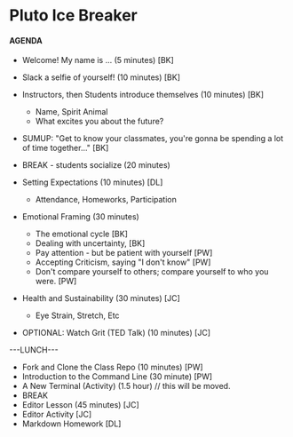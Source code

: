 # Pluto Ice Breaker

#### AGENDA
- Welcome!  My name is ...  (5 minutes) [BK]
- Slack a selfie of yourself! (10 minutes) [BK]
- Instructors, then Students introduce themselves (10 minutes) [BK]
  - Name, Spirit Animal
  - What excites you about the future?
- SUMUP: "Get to know your classmates, you're gonna be spending a lot of time together..." [BK]
- BREAK - students socialize  (20 minutes)

- Setting Expectations (10 minutes) [DL]
  - Attendance, Homeworks, Participation
- Emotional Framing (30 minutes)
  - The emotional cycle [BK]
  - Dealing with uncertainty, [BK]
  - Pay attention - but be patient with yourself [PW]  
  - Accepting Criticism, saying "I don't know" [PW]
  - Don't compare yourself to others; compare yourself to who you were. [PW]
- Health and Sustainability (30 minutes) [JC]
  - Eye Strain, Stretch, Etc
- OPTIONAL: Watch Grit (TED Talk) (10 minutes) [JC]

---LUNCH---

- Fork and Clone the Class Repo (10 minutes) [PW]
- Introduction to the Command Line (30 minute) [PW]
- A New Terminal (Activity) (1.5 hour) // this will be moved.
- BREAK
- Editor Lesson (45 minutes) [JC]
- Editor Activity [JC]
- Markdown Homework [DL]
